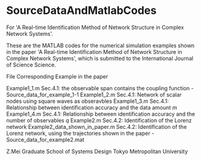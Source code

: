 # SourceDataAndMatlabCodes
For 'A Real-time Identification Method of Network Structure in Complex Network Systems'.

These are the MATLAB codes for the numerical simulation examples shown in the paper 
'A Real-time Identification Method of Network Structure in Complex Network Systems',
which is submitted to the International Journal of Science Science. 


File                              Corresponding Example in the paper

Example1_1.m                      Sec.4.1: the observable span contains the coupling function
  -Source_data_for_example_1-1
Example1_2.m                      Sec.4.1: Network of scalar nodes using square waves as obseravbles
Example1_3.m                      Sec.4.1: Relationship between identification accuracy and the data amount $m$ 
Example1_4.m                      Sec.4.1: Relationship between identification accuracy and the number of observables $q$ 
Example2.m                        Sec.4.2: Identification of the Lorenz network 
Example2_data_shown_in_paper.m    Sec.4.2: Identification of the Lorenz network, using the trajectories shown in the paper
  -Source_data_for_example2.mat



Z.Mei 
Graduate School of Systems Design
Tokyo Metropolitan University
